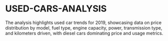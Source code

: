 # USED-CARS-ANALYSIS
The analysis highlights used car trends for 2019, showcasing data on price distribution by model, fuel type, engine capacity, power, transmission type, and kilometers driven, with diesel cars dominating price and usage metrics.
